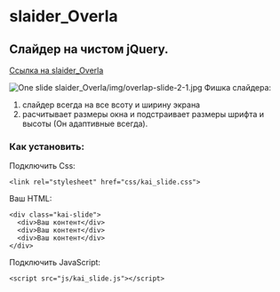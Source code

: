 # slaider_Overla
## Слайдер на чистом jQuery.
[Ссылка на slaider_Overla](https://github.com/AndreiKaragayr/slaider_Overla.git)

![One slide](https://github.com/AndreiKaragayr/slaider_Overla/img/overlap-slide-2-1.jpg "")
slaider_Overla/img/overlap-slide-2-1.jpg
Фишка слайдера:
1. слайдер всегда на все всоту и ширину экрана
2. расчитывает размеры окна и подстраивает размеры шрифта и высоты (Он адаптивные всегда).

### Как установить:
Подключить Css:
```
<link rel="stylesheet" href="css/kai_slide.css">
```
Ваш HTML:
```
<div class="kai-slide">
  <div>Ваш контент</div>
  <div>Ваш контент</div>
  <div>Ваш контент</div>
</div>
```

Подключить JavaScript:
```
<script src="js/kai_slide.js"></script>
```
